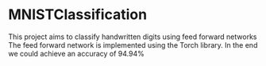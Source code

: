 # MNISTClassification

This project aims to classify handwritten digits using feed forward networks
The feed forward network is implemented using the Torch library.
In the end we could achieve an accuracy of 94.94%

